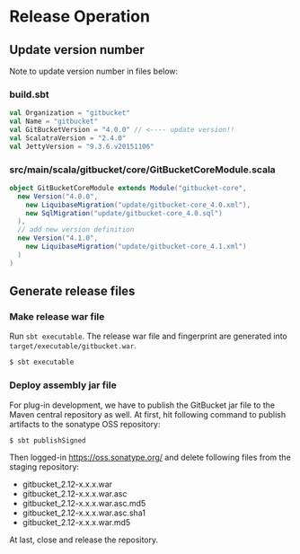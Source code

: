 Release Operation
========

Update version number
--------

Note to update version number in files below:

### build.sbt

```scala
val Organization = "gitbucket"
val Name = "gitbucket"
val GitBucketVersion = "4.0.0" // <---- update version!!
val ScalatraVersion = "2.4.0"
val JettyVersion = "9.3.6.v20151106"
```

### src/main/scala/gitbucket/core/GitBucketCoreModule.scala

```scala
object GitBucketCoreModule extends Module("gitbucket-core",
  new Version("4.0.0",
    new LiquibaseMigration("update/gitbucket-core_4.0.xml"),
    new SqlMigration("update/gitbucket-core_4.0.sql")
  ),
  // add new version definition
  new Version("4.1.0",
    new LiquibaseMigration("update/gitbucket-core_4.1.xml")
  )
)
```

Generate release files
--------

### Make release war file

Run `sbt executable`. The release war file and fingerprint are generated into `target/executable/gitbucket.war`.

```bash
$ sbt executable
```

### Deploy assembly jar file

For plug-in development, we have to publish the GitBucket jar file to the Maven central repository as well. At first, hit following command to publish artifacts to the sonatype OSS repository:

```bash
$ sbt publishSigned
```

Then logged-in https://oss.sonatype.org/ and delete following files from the staging repository:

- gitbucket_2.12-x.x.x.war
- gitbucket_2.12-x.x.x.war.asc
- gitbucket_2.12-x.x.x.war.asc.md5
- gitbucket_2.12-x.x.x.war.asc.sha1
- gitbucket_2.12-x.x.x.war.md5

At last, close and release the repository.

